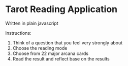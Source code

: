 # Tarot Reading Application

Written in plain javascript

Instructions:
1. Think of a question that you feel very strongly about
1. Choose the reading mode
2. Choose from 22 major arcana cards
3. Read the result and reflect base on the results
